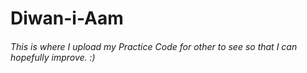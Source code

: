 # Diwan-i-Aam
###### This is where I upload my Practice Code for other to see so that I can hopefully improve. :)
